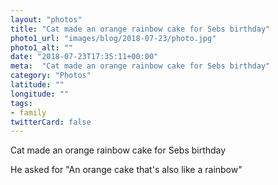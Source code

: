 ```yaml
---
layout: "photos"
title: "Cat made an orange rainbow cake for Sebs birthday"
photo1_url: "images/blog/2018-07-23/photo.jpg"
photo1_alt: ""
date: "2018-07-23T17:35:11+00:00"
meta:  "Cat made an orange rainbow cake for Sebs birthday"
category: "Photos"
latitude: ""
longitude: ""
tags:
- family
twitterCard: false
---
```

Cat made an orange rainbow cake for Sebs birthday

He asked for "An orange cake that's also like a rainbow"
